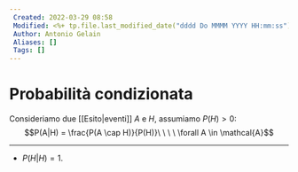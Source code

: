 ```yaml
---
 Created: 2022-03-29 08:58
 Modified: <%+ tp.file.last_modified_date("dddd Do MMMM YYYY HH:mm:ss") %>
 Author: Antonio Gelain
 Aliases: []
 Tags: []
---
```


# Probabilità condizionata
Consideriamo due [[Esito|eventi]] $A$ e $H$, assumiamo $P(H) > 0$:
$$P(A|H) = \frac{P(A \cap H)}{P(H)}\ \ \ \ \forall A \in \mathcal{A}$$

---

- $P(H|H) = 1$.